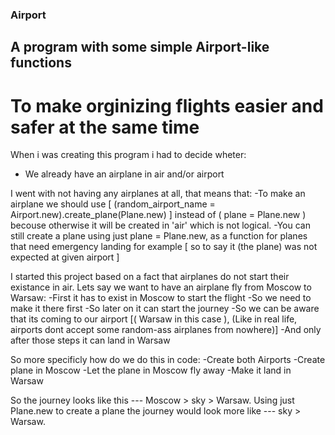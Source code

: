 
### Airport ###
## A program with some simple Airport-like functions ##
# To make orginizing flights easier and safer at the same time #

When i was creating this program i had to decide wheter:
- We already have an airplane in air and/or airport

I went with not having any airplanes at all, that means that:
-To make an airplane we should use [ (random_airport_name = Airport.new).create_plane(Plane.new) ] instead of ( plane = Plane.new ) becouse otherwise it will be created in 'air' which is not logical.
-You can still create a plane using just plane = Plane.new, as a function for planes that need emergency landing for example [ so to say it (the plane) was not expected at given airport ]

I started this project based on a fact that airplanes do not start their existance in air.
Lets say we want to have an airplane fly from Moscow to Warsaw:
-First it has to exist in Moscow to start the flight 
-So we need to make it there first
-So later on it can start the journey
-So we can be aware that its coming to our airport [( Warsaw in this case ), (Like in real life, airports dont accept some random-ass airplanes from nowhere)]
-And only after those steps it can land in Warsaw

So more specificly how do we do this in code:
-Create both Airports
-Create plane in Moscow
-Let the plane in Moscow fly away 
-Make it land in Warsaw

So the journey looks like this --- Moscow > sky > Warsaw.
Using just Plane.new to create a plane the journey would look more like --- sky > Warsaw.

